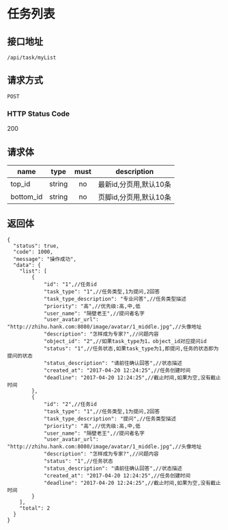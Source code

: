 # 任务列表

## 接口地址

`/api/task/myList`

## 请求方式

`POST`

### HTTP Status Code

200

## 请求体

| name     | type     | must     | description |
|----------|:--------:|:--------:|:--------:|
| top_id   | string   | no      | 最新id,分页用,默认10条 |
| bottom_id   | string   | no      | 页脚id,分页用,默认10条 |



## 返回体

```json5
{
  "status": true,
  "code": 1000,
  "message": "操作成功",
  "data": {
    "list": [
        {
            "id": "1",//任务id
            "task_type": "1",//任务类型,1为提问,2回答
            "task_type_description": "专业问答",//任务类型描述
            "priority": "高",//优先级:高,中,低
            "user_name": "隔壁老王",//提问者名字
            "user_avatar_url": "http://zhihu.hank.com:8080/image/avatar/1_middle.jpg",//头像地址
            "description": "怎样成为专家?",//问题内容
            "object_id": "2",//如果task_type为1，object_id对应提问id
            "status": "1",//任务状态,如果task_type为1,即提问,任务的状态即为提问的状态
            "status_description": "请前往确认回答",//状态描述
            "created_at": "2017-04-20 12:24:25",//任务创建时间
            "deadline": "2017-04-20 12:24:25",//截止时间,如果为空,没有截止时间
        },
        {
            "id": "2",//任务id
            "task_type": "1",//任务类型,1为提问,2回答
            "task_type_description": "提问",//任务类型描述
            "priority": "高",//优先级:高,中,低
            "user_name": "隔壁老王",//提问者名字
            "user_avatar_url": "http://zhihu.hank.com:8080/image/avatar/1_middle.jpg",//头像地址
            "description": "怎样成为专家?",//问题内容
            "status": "1",//任务状态
            "status_description": "请前往确认回答",//状态描述
            "created_at": "2017-04-20 12:24:25",//任务创建时间
            "deadline": "2017-04-20 12:24:25",//截止时间,如果为空,没有截止时间
        }
    ],
    "total": 2
  }
}
``` 
